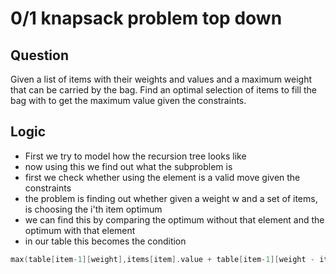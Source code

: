 
# 0/1 knapsack problem top down

## Question

Given a list of items with their weights and values and a maximum weight that can be
carried by the bag. Find an optimal selection of items to fill the bag with to get
the maximum value given the constraints.

## Logic 

* First we try to model how the recursion tree looks like
* now using this we find out what the subproblem is
* first we check whether using the element is a valid move given the constraints
* the problem is finding out whether given a weight w and a set of items, is choosing the i'th item optimum
* we can find this by comparing the optimum without that element and the optimum with that element
* in our table this becomes the condition 
```cpp
max(table[item-1][weight],items[item].value + table[item-1][weight - items[item].weight]);
```
